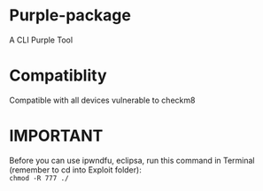 # Purple-package

A CLI Purple Tool

# Compatiblity
Compatible with all devices vulnerable to checkm8

# IMPORTANT
Before you can use ipwndfu, eclipsa, run this command in Terminal (remember to cd into Exploit folder): <br /> ```chmod -R 777 ./```

